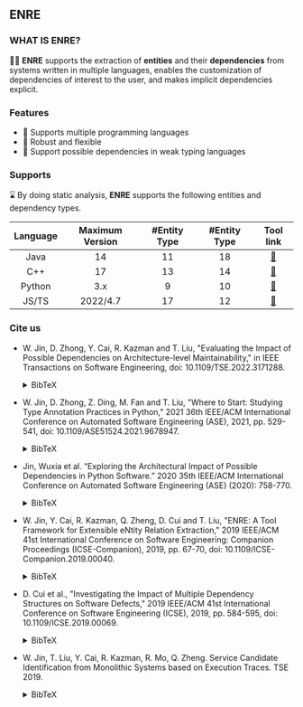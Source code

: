 ## ENRE

### WHAT IS ENRE?

🙋‍♀️ 
**ENRE** supports the extraction of **entities** and their
**dependencies** from systems written in multiple languages, enables the customization of dependencies of interest to the user, and makes implicit dependencies explicit. 

### Features
- 📡 Supports multiple programming languages
- 🔗 Robust and flexible
- 🧰 Support possible dependencies in weak typing languages


### Supports
⌛️ By doing static analysis, **ENRE** supports the following entities and dependency types.

|  Language  | Maximum Version | #Entity Type |#Entity Type | Tool link |
|:----------:|:---------------:|:------------:|:---------------:|:----:|
|    Java    |       14        |       11     |    18       | [🔗](https://github.com/xjtu-enre/ENRE-java)|
|    C++     |       17        |       13    |    14   |[🔗](https://github.com/xjtu-enre/ENRE-cpp)|
|    Python  |       3.x       |       9     |    10    |[🔗](https://github.com/xjtu-enre/ENRE-py)
|    JS/TS    |       2022/4.7       |       17    |    12   |[🔗](https://github.com/xjtu-enre/ENRE-ts)

### Cite us

- W. Jin, D. Zhong, Y. Cai, R. Kazman and T. Liu, "Evaluating the Impact of Possible Dependencies on Architecture-level Maintainability," in IEEE Transactions on Software Engineering, doi: 10.1109/TSE.2022.3171288. <details><summary>BibTeX</summary>

    ```
    @ARTICLE{
        9765666,  
        author={Jin, Wuxia and Zhong, Dinghong and Cai, Yuanfang and Kazman, Rick and Liu, Ting},  
        journal={IEEE Transactions on Software Engineering},   
        title={Evaluating the Impact of Possible Dependencies on Architecture-level Maintainability},   
        year={2022},  
        volume={},  
        number={},  
        pages={1-1},  
        doi={10.1109/TSE.2022.3171288}
    }
    ```

</details>


- W. Jin, D. Zhong, Z. Ding, M. Fan and T. Liu, "Where to Start: Studying Type Annotation Practices in Python," 2021 36th IEEE/ACM International Conference on Automated Software Engineering (ASE), 2021, pp. 529-541, doi: 10.1109/ASE51524.2021.9678947.
    <details><summary>BibTeX</summary>

    ```
    @INPROCEEDINGS{
        9678947,  
        author={Jin, Wuxia and Zhong, Dinghong and Ding, Zifan and Fan, Ming and Liu, Ting},  
        booktitle={2021 36th IEEE/ACM International Conference on Automated Software Engineering (ASE)},   
        title={Where to Start: Studying Type Annotation Practices in Python},   
        year={2021},  
        volume={},  
        number={},  
        pages={529-541},  
        doi={10.1109/ASE51524.2021.9678947}
    }
    ```

    </details>
- Jin, Wuxia et al. “Exploring the Architectural Impact of Possible Dependencies in Python Software.” 2020 35th IEEE/ACM International Conference on Automated Software Engineering (ASE) (2020): 758-770.
    <details><summary>BibTeX</summary>

    ```
    @INPROCEEDINGS{
        9286085,  
        author={Jin, Wuxia and Cai, Yuanfang and Kazman, Rick and Zhang, Gang and Zheng, Qinghua and Liu, Ting},  
        booktitle={2020 35th IEEE/ACM International Conference on Automated Software Engineering (ASE)},   
        title={Exploring the Architectural Impact of Possible Dependencies in Python Software},   
        year={2020},  
        volume={},  
        number={},  
        pages={758-770},  
        doi={}
    }
    ```

    </details>
- W. Jin, Y. Cai, R. Kazman, Q. Zheng, D. Cui and T. Liu, "ENRE: A Tool Framework for Extensible eNtity Relation Extraction," 2019 IEEE/ACM 41st International Conference on Software Engineering: Companion Proceedings (ICSE-Companion), 2019, pp. 67-70, doi: 10.1109/ICSE-Companion.2019.00040.
    <details><summary>BibTeX</summary>

    ```
    @INPROCEEDINGS{
        8802634,  
        author={Jin, Wuxia and Cai, Yuanfang and Kazman, Rick and Zheng, Qinghua and Cui, Di and Liu, Ting},  
        booktitle={2019 IEEE/ACM 41st International Conference on Software Engineering: Companion Proceedings (ICSE-Companion)},   
        title={ENRE: A Tool Framework for Extensible eNtity Relation Extraction},   
        year={2019},  
        volume={},  
        number={},  
        pages={67-70},  
        doi={10.1109/ICSE-Companion.2019.00040}
    }
    ```

    </details>
- D. Cui et al., "Investigating the Impact of Multiple Dependency Structures on Software Defects," 2019 IEEE/ACM 41st International Conference on Software Engineering (ICSE), 2019, pp. 584-595, doi: 10.1109/ICSE.2019.00069.
    <details><summary>BibTeX</summary>

    ```
    @INPROCEEDINGS{
        8812092,
        author={Cui, Di and Liu, Ting and Cai, Yuanfang and Zheng, Qinghua and Feng, Qiong and Jin, Wuxia and Guo, Jiaqi and Qu, Yu},
        booktitle={2019 IEEE/ACM 41st International Conference on Software Engineering (ICSE)}, 
        title={Investigating the Impact of Multiple Dependency Structures on Software Defects}, 
        year={2019},
        volume={},
        number={},
        pages={584-595},
        doi={10.1109/ICSE.2019.00069}
    }
    ```

    </details>
- W. Jin, T. Liu, Y. Cai, R. Kazman, R. Mo, Q. Zheng. Service Candidate Identification from Monolithic Systems based on Execution Traces. TSE 2019.
    <details><summary>BibTeX</summary>

    ```
    @ARTICLE{
        8686152,  
        author={Jin, Wuxia and Liu, Ting and Cai, Yuanfang and Kazman, Rick and Mo, Ran and Zheng, Qinghua},
        journal={IEEE Transactions on Software Engineering},   
        title={Service Candidate Identification from Monolithic Systems Based on Execution Traces},
        year={2021},  
        volume={47},  
        number={5},  
        pages={987-1007},  
        doi={10.1109/TSE.2019.2910531}
    }
    ```

    </details>
